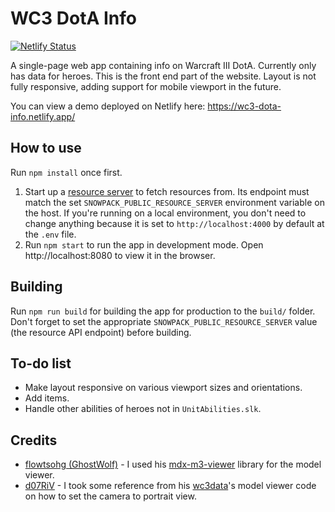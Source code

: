 # WC3 DotA Info

[![Netlify Status](https://api.netlify.com/api/v1/badges/47086135-bad0-4788-b17a-600e461faac6/deploy-status)](https://app.netlify.com/sites/wc3-dota-info/deploys)

A single-page web app containing info on Warcraft III DotA. Currently only has data for heroes. This is the front end part of the website. Layout is not fully responsive, adding support for mobile viewport in the future.

You can view a demo deployed on Netlify here: https://wc3-dota-info.netlify.app/

## How to use

Run `npm install` once first.

1. Start up a [resource server](https://github.com/jp06/wc3-dota-info-api) to fetch resources from. Its endpoint must match the set `SNOWPACK_PUBLIC_RESOURCE_SERVER` environment variable on the host. If you're running on a local environment, you don't need to change anything because it is set to `http://localhost:4000` by default at the `.env` file.
2. Run `npm start` to run the app in development mode. Open http://localhost:8080 to view it in the browser.

## Building

Run `npm run build` for building the app for production to the `build/` folder. Don't forget to set the appropriate `SNOWPACK_PUBLIC_RESOURCE_SERVER` value (the resource API endpoint) before building.

## To-do list

* Make layout responsive on various viewport sizes and orientations.
* Add items.
* Handle other abilities of heroes not in `UnitAbilities.slk`.

## Credits

* [flowtsohg (GhostWolf)](https://github.com/flowtsohg) - I used his [mdx-m3-viewer](https://github.com/flowtsohg/mdx-m3-viewer) library for the model viewer.
* [d07RiV](https://github.com/d07RiV) - I took some reference from his [wc3data](https://github.com/d07RiV/wc3data)'s model viewer code on how to set the camera to portrait view.